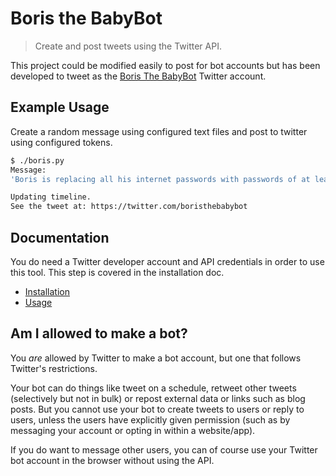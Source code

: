 # Boris the BabyBot
> Create and post tweets using the Twitter API.

This project could be modified easily to post for bot accounts but has been developed to tweet as the [Boris The BabyBot](https://twitter.com/boristhebabybot) Twitter account.


## Example Usage

Create a random message using configured text files and post to twitter using configured tokens.

```bash
$ ./boris.py
Message:
'Boris is replacing all his internet passwords with passwords of at least 20 characters. #GDPR'

Updating timeline.
See the tweet at: https://twitter.com/boristhebabybot
```

## Documentation

You do need a Twitter developer account and API credentials in order to use this tool. This step is covered in the installation doc.

- [Installation](/docs/installation.md)
- [Usage](/docs/usage.md)


## Am I allowed to make a bot?

You _are_ allowed by Twitter to make a bot account, but one that follows Twitter's restrictions.

Your bot can do things like tweet on a schedule, retweet other tweets (selectively but not in bulk) or repost external data or links such as blog posts. But you cannot use your bot to create tweets to users or reply to users, unless the users have explicitly given permission (such as by messaging your account or opting in within a website/app).

If you do want to message other users, you can of course use your Twitter bot account in the browser without using the API.
